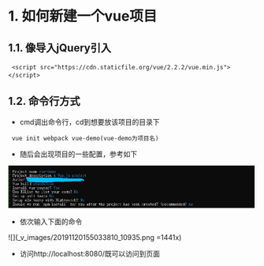 # 1. 如何新建一个vue项目
## 1.1. 像导入jQuery引入
```
 <script src="https://cdn.staticfile.org/vue/2.2.2/vue.min.js"></script>
```
## 1.2. 命令行方式
- cmd调出命令行，cd到想要放该项目的目录下
```
 vue init webpack vue-demo(vue-demo为项目名)
```

- 随后会出现项目的一些配置，参考如下

![](_v_images/20191120155007627_26480.png)

- 依次输入下面的命令

![](_v_images/20191120155033810_10935.png =1441x)

-  访问http://localhost:8080/既可以访问到页面
